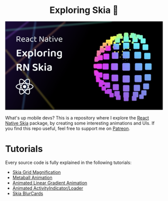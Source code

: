 <h1 align="center">
    Exploring Skia 🦄
</h1>

<a href="https://youtu.be/zV0SGIlrtug" target="_blank">
    <img src="https://github.com/enzomanuelmangano/exploring-skia/blob/main/.assets/thumbnail.png" title="exploring-skia">
</a>

What's up mobile devs?
This is a repository where I explore the [React Native Skia](https://github.com/Shopify/react-native-skia) package, by creating some interesting animations and UIs.
If you find this repo useful, feel free to support me on [Patreon](https://www.patreon.com/reactiive).

# Tutorials

Every source code is fully explained in the following tutorials:

- [Skia Grid Magnification](https://youtu.be/zV0SGIlrtug)
- [Metaball Animation](https://youtu.be/HOxZegqnDC4)
- [Animated Linear Gradient Animation](https://youtu.be/ZSPvvGU2LBg)
- [Animated ActivityIndicator/Loader](https://youtu.be/7pCiGUrJuow)
- [Skia BlurCards](https://youtu.be/7pCiGUrJuow)
